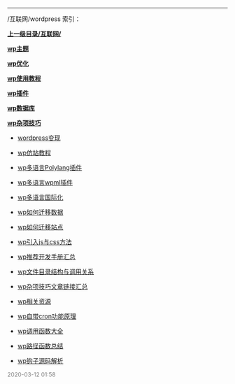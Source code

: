 
----

/互联网/wordpress 索引：


**[上一级目录/互联网/](/互联网/)**

**[wp主题](/互联网/wordpress/wp主题/)**

**[wp优化](/互联网/wordpress/wp优化/)**

**[wp使用教程](/互联网/wordpress/wp使用教程/)**

**[wp插件](/互联网/wordpress/wp插件/)**

**[wp数据库](/互联网/wordpress/wp数据库/)**

**[wp杂项技巧](/互联网/wordpress/wp杂项技巧/)**

- [wordpress变现](/互联网/wordpress/wordpress变现)

- [wp仿站教程](/互联网/wordpress/wp仿站教程)

- [wp多语言Polylang插件](/互联网/wordpress/wp多语言Polylang插件)

- [wp多语言wpml插件](/互联网/wordpress/wp多语言wpml插件)

- [wp多语言国际化](/互联网/wordpress/wp多语言国际化)

- [wp如何迁移数据](/互联网/wordpress/wp如何迁移数据)

- [wp如何迁移站点](/互联网/wordpress/wp如何迁移站点)

- [wp引入js与css方法](/互联网/wordpress/wp引入js与css方法)

- [wp推荐开发手册汇总](/互联网/wordpress/wp推荐开发手册汇总)

- [wp文件目录结构与调用关系](/互联网/wordpress/wp文件目录结构与调用关系)

- [wp杂项技巧文章链接汇总](/互联网/wordpress/wp杂项技巧文章链接汇总)

- [wp相关资源](/互联网/wordpress/wp相关资源)

- [wp自带cron功能原理](/互联网/wordpress/wp自带cron功能原理)

- [wp调用函数大全](/互联网/wordpress/wp调用函数大全)

- [wp路径函数总结](/互联网/wordpress/wp路径函数总结)

- [wp钩子源码解析](/互联网/wordpress/wp钩子源码解析)


<font size=2 color='grey'> 2020-03-12 01:58 </font>